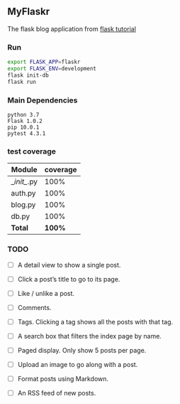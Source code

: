 ## MyFlaskr

The flask blog application from [flask tutorial](http://flask.pocoo.org/docs/1.0/tutorial/)

### Run
```bash
export FLASK_APP=flaskr
export FLASK_ENV=development
flask init-db
flask run   
```

### Main Dependencies
```
python 3.7
Flask 1.0.2 
pip 10.0.1
pytest 4.3.1
```

### test coverage

| Module | coverage |
| ------ | -------- |
| \__init\__.py | 100% |
| auth.py | 100% |
| blog.py | 100% |
| db.py | 100% |
| __Total__ | __100%__ |

### TODO
-[ ] A detail view to show a single post. 

-[ ] Click a post’s title to go to its page.

-[ ] Like / unlike a post.

-[ ] Comments.

-[ ] Tags. Clicking a tag shows all the posts with that tag.

-[ ] A search box that filters the index page by name.

-[ ] Paged display. Only show 5 posts per page.

-[ ] Upload an image to go along with a post.

-[ ] Format posts using Markdown.

-[ ] An RSS feed of new posts.